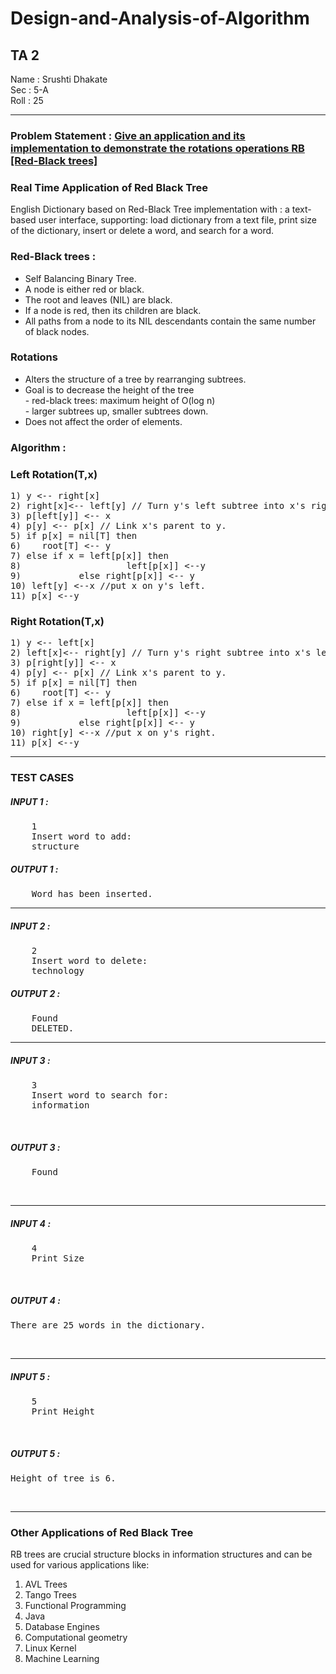 # Design-and-Analysis-of-Algorithm
<h2> TA 2 </h2>

Name : Srushti Dhakate <br>
Sec : 5-A <br>
Roll : 25 <br>

<hr>

<h3> Problem Statement : <u> Give an application and its implementation to demonstrate the rotations operations RB
        [Red-Black trees]</u> </h3>
<h3>Real Time Application of Red Black Tree</h3>
<p> English Dictionary based on Red-Black Tree implementation with : a text-based user interface, supporting: load
    dictionary from a text file, print size of the dictionary, insert or delete a word, and search for a word.</p>


<h3>Red-Black trees :</h3>
<ul>
    <li> Self Balancing Binary Tree. </li>
    <li> A node is either red or black. </li>
    <li> The root and leaves (NIL) are black. </li>
    <li> If a node is red, then its children are black. </li>
    <li> All paths from a node to its NIL descendants contain the same number of black nodes. </li>
</ul>
<h3>Rotations</h3>
<ul>
    <li>Alters the structure of a tree by rearranging subtrees.</li>
    <li>Goal is to decrease the height of the tree<br>
        - red-black trees: maximum height of O(log n)<br>
        - larger subtrees up, smaller subtrees down.</li>
    <li>Does not affect the order of elements.</li>

</ul>


<h3>Algorithm :</h3>
<h3>Left Rotation(T,x)</h3>
<pre>
1) y <-- right[x]  <!--  set y -->
2) right[x]<-- left[y] // Turn y's left subtree into x's right subtree.
3) p[left[y]] <-- x
4) p[y] <-- p[x] // Link x's parent to y.
5) if p[x] = nil[T] then
6)    root[T] <-- y
7) else if x = left[p[x]] then
8)                    left[p[x]] <--y
9)           else right[p[x]] <-- y
10) left[y] <--x //put x on y's left.
11) p[x] <--y
</pre>

<h3>Right Rotation(T,x)</h3>
<pre>
1) y <-- left[x]  <!--  set y -->
2) left[x]<-- right[y] // Turn y's right subtree into x's left subtree.
3) p[right[y]] <-- x
4) p[y] <-- p[x] // Link x's parent to y.
5) if p[x] = nil[T] then
6)    root[T] <-- y
7) else if x = left[p[x]] then
8)                    left[p[x]] <--y
9)           else right[p[x]] <-- y
10) right[y] <--x //put x on y's right.
11) p[x] <--y
</pre>
<hr>

<h3> TEST CASES </h3>

<h5> INPUT 1 : </h5>
<pre>
    1
    Insert word to add:
    structure
</pre>
<h5> OUTPUT 1 : </h5>
<pre>
    Word has been inserted.</pre>


<hr>

<h5> INPUT 2 : </h5>
<pre>
    2
    Insert word to delete: 
    technology
</pre>


<h5> OUTPUT 2 : </h5>
<pre>
    Found
    DELETED.</pre>
<hr>

<h5> INPUT 3 : </h5>
<pre>
    3
    Insert word to search for: 
    information</pre>

<br>
<h5> OUTPUT 3 : </h5>
<pre>
    Found
</pre>
<br>

<hr>
<h5> INPUT 4 : </h5>
<pre>
    4
    Print Size
</pre>

<br>
<h5> OUTPUT 4 : </h5>
<pre>There are 25 words in the dictionary.</pre>
<br>

<hr>

<h5> INPUT 5 : </h5>
<pre>
    5
    Print Height
</pre>
<br>
<h5> OUTPUT 5 : </h5>
<pre>Height of tree is 6.</pre>
<br>
<hr>
<h3>Other Applications of Red Black Tree</h3>
<p> RB trees are crucial structure blocks in information structures and can be used for various applications like:</p>
<ol>
    <li>AVL Trees</li>
    <li>Tango Trees</li>
    <li>Functional Programming</li>
    <li>Java</li>
    <li>Database Engines</li>
    <li>Computational geometry</li>
    <li>Linux Kernel</li>
    <li>Machine Learning</li>
</ol>
